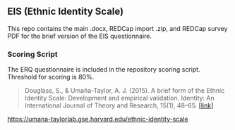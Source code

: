 ## EIS (Ethnic Identity Scale)

This repo contains the main .docx, REDCap import .zip, and REDCap survey PDF for the brief version of the EIS questionnaire.


### Scoring Script
The ERQ questionnaire is included in the repository scoring script. Threshold for scoring is 80%.


> Douglass, S., & Umaña-Taylor, A. J. (2015). A brief form of the Ethnic Identity Scale: Development and empirical validation. Identity: An International Journal of Theory and Research, 15(1), 48–65. [[link]](https://psycnet.apa.org/record/2015-06974-003)


https://umana-taylorlab.gse.harvard.edu/ethnic-identity-scale